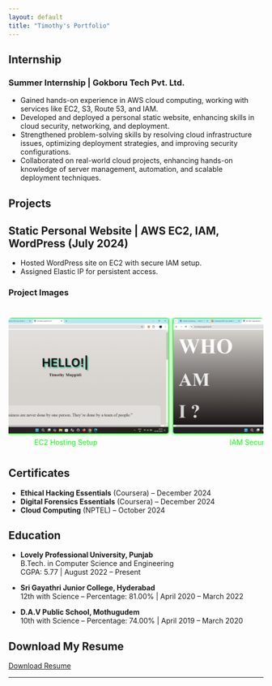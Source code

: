 ```yaml
---
layout: default
title: "Timothy's Portfolio"
---
```


## Internship
### Summer Internship | Gokboru Tech Pvt. Ltd.
- Gained hands-on experience in AWS cloud computing, working with services like EC2, S3, Route 53, and IAM.
- Developed and deployed a personal static website, enhancing skills in cloud security, networking, and deployment.
- Strengthened problem-solving skills by resolving cloud infrastructure issues, optimizing deployment strategies, and improving security configurations.
- Collaborated on real-world cloud projects, enhancing hands-on knowledge of server management, automation, and scalable deployment techniques.

## Projects

## Static Personal Website | AWS EC2, IAM, WordPress (July 2024)
- Hosted WordPress site on EC2 with secure IAM setup.
- Assigned Elastic IP for persistent access.

### Project Images 
<div class="carousel-wrapper">
  <div class="carousel">
    <div class="carousel-item">
      <img src="assets/img/1.jpg" alt="Screenshot 1" class="carousel-img" />
      <div class="carousel-caption">EC2 Hosting Setup</div>
    </div>
    <div class="carousel-item">
      <img src="assets/img/2.jpg" alt="Screenshot 2" class="carousel-img" />
      <div class="carousel-caption">IAM Security Configuration</div>
    </div>
    <div class="carousel-item">
      <img src="assets/img/3.jpg" alt="Screenshot 3" class="carousel-img" />
      <div class="carousel-caption">Elastic IP Setup</div>
    </div>
  </div>
</div>

## Certificates
- **Ethical Hacking Essentials** (Coursera) – December 2024
- **Digital Forensics Essentials** (Coursera) – December 2024
- **Cloud Computing** (NPTEL) – October 2024

## Education
- **Lovely Professional University, Punjab**  
  B.Tech. in Computer Science and Engineering  
  CGPA: 5.77 | August 2022 – Present

- **Sri Gayathri Junior College, Hyderabad**  
  12th with Science – Percentage: 81.00% | April 2020 – March 2022

- **D.A.V Public School, Mothugudem**  
  10th with Science – Percentage: 74.00% | April 2019 – March 2020

## Download My Resume
[Download Resume](assets/files/timothy_resume.pdf)

---

<style>
  /* Carousel styling */
  .carousel-wrapper {
    overflow: hidden;
    width: 100%;
    margin: 40px 0; /* Spacing around the carousel */
    border-radius: 6px;
  }

  .carousel {
    display: flex;
    animation: scroll 30s linear infinite; /* Slow down the scroll speed */
    gap: 10px;
  }

  .carousel-item {
    flex: 0 0 auto;
    width: 80%; /* Reduce width to 80% to make images smaller */
    margin: 0 auto;
  }

  .carousel-img {
    width: 100%; /* Ensure the image fits */
    height: auto;
    border-radius: 4px;
    border: 1px solid #00ff00;
    box-shadow: 0 0 5px #00ff00;
  }

  .carousel-caption {
    text-align: center;
    color: #00ff00;
    font-size: 14px;
    margin-top: 5px;
  }

  @keyframes scroll {
    0% { transform: translateX(0%); }
    33% { transform: translateX(-100%); }
    66% { transform: translateX(-200%); }
    100% { transform: translateX(0%); }
  }
</style>

